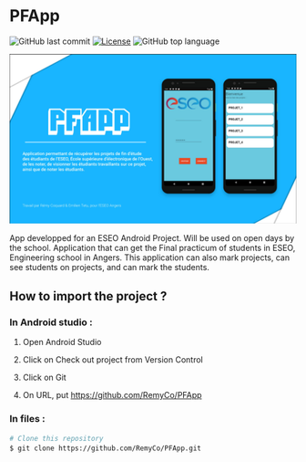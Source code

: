 # PFApp

![GitHub last commit](https://img.shields.io/github/last-commit/RemyCo/PFApp)
[![License](https://img.shields.io/github/license/RemyCo/PFApp?color=red)](https://github.com/RemyCo/PFApp/blob/master/LICENSE)
![GitHub top language](https://img.shields.io/github/languages/top/RemyCo/PFApp)

![pfeEmberORS](img/PFApp-Screen.jpg)

App developped for an ESEO Android Project. Will be used on open days by the school. Application that can get the Final practicum of students in ESEO, Engineering school in Angers. This application can also mark projects, can see students on projects, and can mark the students.

## How to import the project ?

### In Android studio :

1. Open Android Studio

2. Click on Check out project from Version Control

3. Click on Git

4. On URL, put https://github.com/RemyCo/PFApp

### In files :

```bash
# Clone this repository
$ git clone https://github.com/RemyCo/PFApp.git
```
